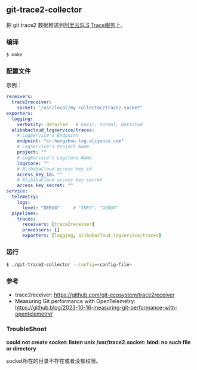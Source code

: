 ## git-trace2-collector

把 git trace2 数据推送到[阿里云SLS Trace服务](https://sls.console.aliyun.com/lognext/trace)上。

### 编译
```sh
$ make
```

### 配置文件

示例：
```yaml
receivers:
  trace2receiver:
    socket: "/usr/local/my-collector/trace2.socket"
exporters:
  logging:
    verbosity: detailed   # basic, normal, detailed
  alibabacloud_logservice/traces:
    # LogService's Endpoint
    endpoint: "cn-hangzhou.log.aliyuncs.com"
    # LogService's Project Name
    project: ""
    # LogService's Logstore Name
    logstore: ""
    # AlibabaCloud access key id
    access_key_id: ""
    # AlibabaCloud access key secret
    access_key_secret: ""
service:
  telemetry:
    logs:
      level: "DEBUG"     # "INFO", "DEBUG"
  pipelines:
    traces:
      receivers: [trace2receiver]
      processors: []
      exporters: [logging, alibabacloud_logservice/traces]

```

### 运行

```sh
$ ./git-trace2-collector --config=<config-file>
```

### 参考
* trace2receiver: https://github.com/git-ecosystem/trace2receiver
* Measuring Git performance with OpenTelemetry: https://github.blog/2023-10-16-measuring-git-performance-with-opentelemetry/

### TroubleShoot

**could not create socket: listen unix /usr/trace2.socket: bind: no such file or directory**

socket所在的目录不存在或者没有权限。
